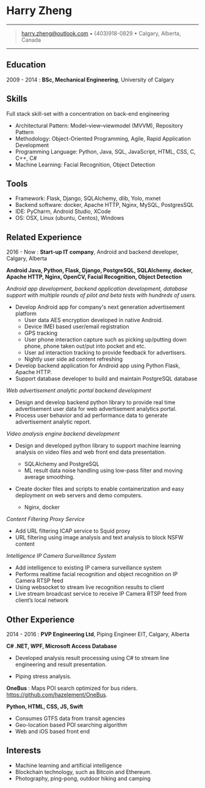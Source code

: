 Harry Zheng
============

----

> <harry.zheng@outlook.com> • (403)918-0829 • Calgary, Alberta, Canada

----

Education
---------

2009 - 2014
:   **BSc, Mechanical Engineering**, University of Calgary

Skills
------
Full stack skill-set with a concentration on back-end engineering

* Architectural Pattern: Model–view–viewmodel (MVVM), Repository Pattern
* Methodology: Object-Oriented Programming, Agile, Rapid Application Development
* Programming Language: Python, Java, SQL, JavaScript, HTML, CSS, C, C++, C#
* Machine Learning: Facial Recognition, Object Detection

Tools
-----

* Framework: Flask, Django, SQLAlchemy, dlib, Yolo, mxnet
* Backend software: docker, Apache HTTP, Nginx, MySQL, PostgresSQL
* IDE: PyCharm, Android Studio, XCode
* OS: OSX, Linux (ubuntu, Centos), Windows

Related Experience
----------

2016 - Now
:	**Start-up IT company**, Android and backend developer, Calgary, Alberta

**Android Java, Python, Flask, Django, PostgreSQL, SQLAlchemy, docker, Apache HTTP, Nginx, OpenCV, Facial Recognition, Object Detection**

*Android app development, backend application development, database support with multiple rounds of pilot and beta tests with hundreds of users.*

* Develop Android app for company's next generation advertisement platform
	* User data AES encryption developed in native Android.
	* Device IMEI based user/email registration
	* GPS tracking
	* User phone interaction capture such as picking up/putting down phone, phone taken out/put into pocket and etc.
	* User ad interaction tracking to provide feedback for advertisers.
	* Nightly user side ad content refreshing
* Develop backend application for Android app using Python Flask, Apache HTTP.
* Support database developer to build and maintain PostgreSQL database

*Web advertisement analytic portal backend development*

* Design and develop backend python library to provide real time advertisement user data for web advertisement analytics portal.
* Process user behavior and ad performance data to generate advertisement analytic report.

*Video analysis engine backend development*

* Design and developed python library to support machine learning analysis on video files and web front end data presentation.
	* SQLAlchemy and PostgreSQL
	* ML result data noise handling using low-pass filter and moving average smoothing.

* Create docker files and scripts to enable containerization and easy deployment on web servers and demo computers.
	* Nginx, docker

*Content Filtering Proxy Service*

* Add URL filtering ICAP service to Squid proxy
* URL filtering using image analysis and text analysis to block NSFW content

*Intelligence IP Camera Surveillance System*

* Add intelligence to existing IP camera surveillance system
* Performs realtime facial recognition and object recognition on IP Camera RTSP feed 
* Using websocket to stream live recognition results to client
* Live stream broadcast service to receive IP Camera RTSP feed from client’s local network


Other Experience
--------------------

2014 - 2016
:	**PVP Engineering Ltd**, Piping Engineer EIT, Calgary, Alberta

**C# .NET, WPF, Microsoft Access Database**

* Developed analysis result processing using C# to stream line engineering and result presentation.

* Piping stress analysis.


**OneBus**
:   Maps POI search optimized for bus riders. https://github.com/hazelement/OneBus.

**Python, HTML, CSS, JS, Swift**

* Consumes GTFS data from transit agencies
* Geo-location based POI searching algorithm
* Web and iOS based front end


Interests
----------------------------------------
* Machine learning and artificial intelligence
* Blockchain technology, such as Bitcoin and Ethereum.
* Photography, ping-pong, outdoor hiking and camping
